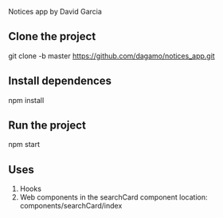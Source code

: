 Notices app by David Garcia

## Clone the project
git clone -b master https://github.com/dagamo/notices_app.git

## Install dependences
npm install

## Run the project
npm start
 
## Uses
1) Hooks
2) Web components in the searchCard component location: components/searchCard/index

